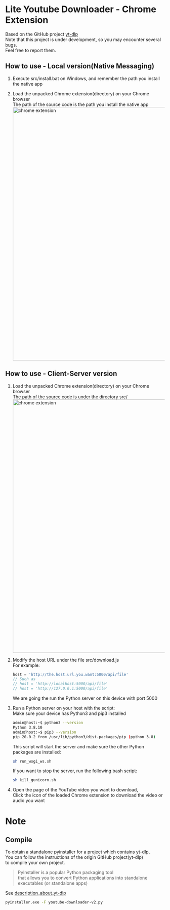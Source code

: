 # Lite Youtube Downloader - Chrome Extension
Based on the GitHub project [yt-dlp](https://github.com/yt-dlp/yt-dlp)  
Note that this project is under development, so you may encounter several bugs.  
Feel free to report them.  

## How to use - Local version(Native Messaging)

1. Execute src/install.bat on Windows, and remember the path you install the native app

2. Load the unpacked Chrome extension(directory) on your Chrome browser  
   The path of the source code is the path you install the native app
   <img src="https://i.imgur.com/ruBCZAm.png" alt="chrome extension" width="800">  

## How to use - Client-Server version

1. Load the unpacked Chrome extension(directory) on your Chrome browser  
   The path of the source code is under the directory src/  
   <img src="https://i.imgur.com/ruBCZAm.png" alt="chrome extension" width="800">  


3. Modify the host URL under the file src/download.js  
   For example:
   ```javascript
   host = 'http://the.host.url.you.want:5000/api/file'
   // Such as
   // host = 'http://localhost:5000/api/file'
   // host = 'http://127.0.0.1:5000/api/file'
   ``` 
   We are going the run the Python server on this device with port 5000  

4. Run a Python server on your host with the script:  
   Make sure your device has Python3 and pip3 installed
   ```bash
   admin@host:~$ python3 --version
   Python 3.8.10
   admin@host:~$ pip3 --version
   pip 20.0.2 from /usr/lib/python3/dist-packages/pip (python 3.8)
   ```
   This script will start the server and make sure the other Python packages are installed:  
   ```bash
   sh run_wsgi_ws.sh
   ```
   If you want to stop the server, run the following bash script:
   ```bash
   sh kill_gunicorn.sh
   ```
6. Open the page of the YouTube video you want to download,  
   Click the icon of the loaded Chrome extension to download the video or audio you want  

# Note

## Compile

To obtain a standalone pyinstaller for a project which contains yt-dlp,  
You can follow the instructions of the origin GitHub project(yt-dlp)   
to compile your own project.  

> PyInstaller is a popular Python packaging tool  
> that allows you to convert Python applications into standalone executables (or standalone apps) 

See [description_about_yt-dlp](https://github.com/yt-dlp/yt-dlp#compile)  

```bash
pyinstaller.exe -F youtube-downloader-v2.py
```
